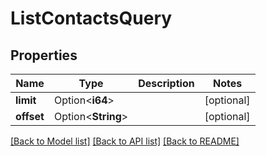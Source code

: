 # ListContactsQuery

## Properties

Name | Type | Description | Notes
------------ | ------------- | ------------- | -------------
**limit** | Option<**i64**> |  | [optional]
**offset** | Option<**String**> |  | [optional]

[[Back to Model list]](../README.md#documentation-for-models) [[Back to API list]](../README.md#documentation-for-api-endpoints) [[Back to README]](../README.md)


